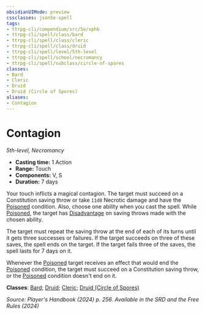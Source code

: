 ```yaml
---
obsidianUIMode: preview
cssclasses: json5e-spell
tags:
- ttrpg-cli/compendium/src/5e/xphb
- ttrpg-cli/spell/class/bard
- ttrpg-cli/spell/class/cleric
- ttrpg-cli/spell/class/druid
- ttrpg-cli/spell/level/5th-level
- ttrpg-cli/spell/school/necromancy
- ttrpg-cli/spell/subclass/circle-of-spores
classes:
- Bard
- Cleric
- Druid
- Druid (Circle of Spores)
aliases:
- Contagion
---
```

# Contagion
*5th-level, Necromancy*  


- **Casting time:** 1 Action
- **Range:** Touch
- **Components:** V, S
- **Duration:** 7 days

Your touch inflicts a magical contagion. The target must succeed on a Constitution saving throw or take `11d8` Necrotic damage and have the [Poisoned](Інструменти%20ДМ/CLI/rules/conditions.md#Poisoned) condition. Also, choose one ability when you cast the spell. While [Poisoned](Інструменти%20ДМ/CLI/rules/conditions.md#Poisoned), the target has [Disadvantage](Інструменти%20ДМ/CLI/rules/variant-rules/disadvantage-xphb.md) on saving throws made with the chosen ability.

The target must repeat the saving throw at the end of each of its turns until it gets three successes or failures. If the target succeeds on three of these saves, the spell ends on the target. If the target fails three of the saves, the spell lasts for 7 days on it.

Whenever the [Poisoned](Інструменти%20ДМ/CLI/rules/conditions.md#Poisoned) target receives an effect that would end the [Poisoned](Інструменти%20ДМ/CLI/rules/conditions.md#Poisoned) condition, the target must succeed on a Constitution saving throw, or the [Poisoned](Інструменти%20ДМ/CLI/rules/conditions.md#Poisoned) condition doesn't end on it.

**Classes**: [Bard](Інструменти%20ДМ/CLI/lists/list-spells-classes-bard.md); [Druid](Інструменти%20ДМ/CLI/lists/list-spells-classes-druid.md); [Cleric](Інструменти%20ДМ/CLI/lists/list-spells-classes-cleric.md); [Druid (Circle of Spores)](Інструменти%20ДМ/CLI/lists/list-spells-classes-circle-of-spores-tce.md "subclass=TCE;class=XPHB")

*Source: Player's Handbook (2024) p. 256. Available in the <span title='Systems Reference Document (5.2)'>SRD</span> and the Free Rules (2024)*